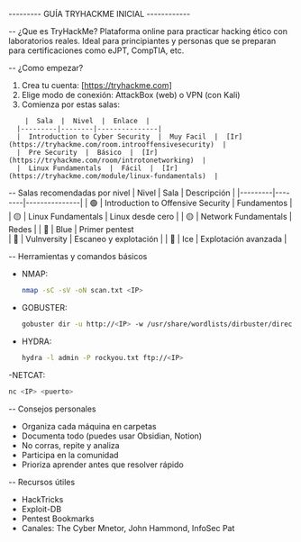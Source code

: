 --------- GUÍA TRYHACKME INICIAL ------------

-- ¿Que es TryHackMe?
Plataforma online para practicar hacking ético con laboratorios reales. Ideal para principiantes y personas que se preparan para certificaciones como eJPT, CompTIA, etc.



-- ¿Como empezar?
1. Crea tu cuenta:
  [https://tryhackme.com]
2. Elige modo de conexión:
  AttackBox (web) o VPN (con Kali)
3. Comienza por estas salas:
```
    |  Sala  |  Nivel  |  Enlace  |
  |---------|--------|---------------|
  |  Introduction to Cyber Security  |  Muy Facil  |  [Ir](https://tryhackme.com/room.introoffensivesecurity)  |
  |  Pre Security  |  Básico  |  [Ir](https://tryhackme.com/room/introtonetworking)  |
  |  Linux Fundamentals  |  Fácil  |  [Ir](https://tryhackme.com/module/linux-fundamentals)  |
 ````
 

-- Salas recomendadas por nivel
  |  Nivel  |  Sala  |  Descripción  |
  |---------|--------|---------------|
  |  🟢  |  Introduction to Offensive Security  |  Fundamentos  |
  |  🟡  |  Linux Fundamentals  |  Linux desde cero  |
  |  🟡  |  Network Fundamentals  |  Redes  |
  |  🔵  |  Blue  |  Primer pentest  
  |  🔵  |  Vulnversity  |  Escaneo y explotación  |
  |  🔴  |  Ice  |  Explotación avanzada  |


-- Herramientas y comandos básicos
- NMAP:
  ```bash
  nmap -sC -sV -oN scan.txt <IP>
  ````

- GOBUSTER:
  ```bash
  gobuster dir -u http://<IP> -w /usr/share/wordlists/dirbuster/directory-list-2.3-medium.txt
  ````
  
- HYDRA:
  ```bash
  hydra -l admin -P rockyou.txt ftp://<IP>
  ````

-NETCAT:
 ```bash
 nc <IP> <puerto>
 ````


 -- Consejos personales
 - Organiza cada máquina en carpetas
 - Documenta todo (puedes usar Obsidian, Notion)
 - No corras, repite y analiza
 - Participa en la comunidad
 - Prioriza aprender antes que resolver rápido


-- Recursos útiles
* HackTricks
* Exploit-DB
* Pentest Bookmarks
* Canales: The Cyber Mnetor, John Hammond, InfoSec Pat


  


